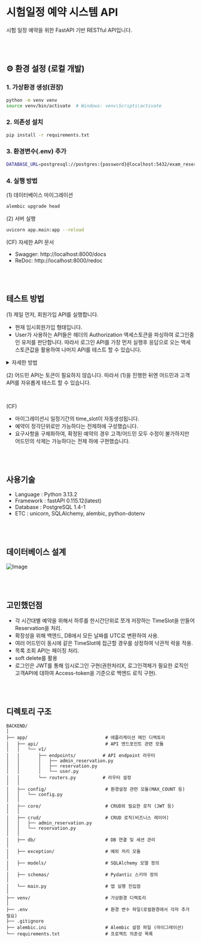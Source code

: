 # 시험일정 예약 시스템 API
시험 일정 예약을 위한 FastAPI 기반 RESTful API입니다.

</br></br>

## ⚙️ 환경 설정 (로컬 개발)

### 1. 가상환경 생성(권장)
```bash
python -m venv venv
source venv/bin/activate  # Windows: venv\Scripts\activate
```

### 2. 의존성 설치
```bash
pip install -r requirements.txt
```

### 3. 환경변수(.env) 추가
```bash
DATABASE_URL=postgresql://postgres:{password}@localhost:5432/exam_reservation  # 로컬 DB URL
```

### 4. 실행 방법
(1) 데이터베이스 마이그레이션
```bash
alembic upgrade head
```

(2) 서버 실행
```bash
uvicorn app.main:app --reload
```

(CF) 자세한 API 문서
- Swagger: http://localhost:8000/docs
- ReDoc: http://localhost:8000/redoc

</br></br>

## 테스트 방법
(1) 제일 먼저, 회원가입 API를 실행합니다.
- 현재 임시회원가입 형태입니다.
- User가 사용하는 API들은 헤더의 Authorization 액세스토큰을 파싱하여 로그인중인 유저를 판단합니다. 따라서 로그인 API를 가장 먼저 실행후 응답으로 오는 액세스토큰값을 활용하여 나머지 API를 테스트 할 수 있습니다.

<details>
  <summary>자세한 방법</summary>
  
  ![image](https://github.com/user-attachments/assets/e8cd4fdf-7129-4ed2-918d-c56f55eb8b3f)
  
  </br>
  위와같이 회원가입API 실행의 응답으로 access-token을 획득합니다.
  </br></br>

  ![Image](https://github.com/user-attachments/assets/3941af99-8ff0-4c1f-94b2-8f34cb1b8da4)
  
  </br>
  획득한 토큰값을 요청헤더에 포함하여 유저API를 사용할 수 있습니다.

</details>

(2) 어드민 API는 토큰이 필요하지 않습니다. 따라서 (1)을 진행한 뒤엔 어드민과 고객 API를 자유롭게 테스트 할 수 있습니다.

</br>

(CF)
- 마이그레이션시 일정기간의 time_slot이 자동생성됩니다.
- 예약이 정각단위로만 가능하다는 전제하에 구성했습니다.
- 요구사항을 구체화하여, 확정된 예약의 경우 고객/어드민 모두 수정이 불가하지만 어드민의 삭제는 가능하다는 전제 하에 구현했습니다.


</br></br>

## 사용기술
- Language : Python 3.13.2
- Framework : fastAPI 0.115.12(latest)
- Database : PostgreSQL 1.4-1
- ETC : unicorn, SQLAlchemy, alembic, python-dotenv

</br></br>

## 데이터베이스 설계
![Image](https://github.com/user-attachments/assets/6229808f-1bc0-439b-b23f-b831100fb169)

</br></br>

## 고민했던점
- 각 시간대별 예약을 위해서 하루를 한시간단위로 쪼개 저장하는 TimeSlot을 만들어 Reservation을 처리.
- 확장성을 위해 백엔드, DB에서 모든 날짜를 UTC로 변환하여 사용.
- 여러 어드민이 동시에 같은 TimeSlot에 접근할 경우를 상정하여 낙관적 락을 적용.
- 목록 조회 API는 페이징 처리.
- soft delete를 활용
- 로그인은 JWT를 통해 임시로그인 구현(권한처리X, 로그인객체가 필요한 로직인 고객API에 대하여 Access-token을 기준으로 백엔드 로직 구현).

</br></br>

## 디렉토리 구조
```
BACKEND/
│
├── app/                             # 애플리케이션 메인 디렉토리
│   ├── api/                         # API 엔드포인트 관련 모듈
│   │   └── v1/                      
│   │       ├── endpoints/          # API endpoint 라우터
│   │       │   ├── admin_reservation.py
│   │       │   ├── reservation.py
│   │       │   └── user.py
│   │       └── routers.py          # 라우터 설정
│   │
│   ├── config/                      # 환경설정 관련 모듈(MAX_COUNT 등)
│   │   └── config.py
│   │
│   ├── core/                        # CRUD외 필요한 로직 (JWT 등)
│   │
│   ├── crud/                        # CRUD 로직(비즈니스 레이어)
│   │   ├── admin_reservation.py
│   │   └── reservation.py
│   │
│   ├── db/                          # DB 연결 및 세션 관리
│
│   ├── exception/                   # 예외 처리 모듈
│
│   ├── models/                      # SQLAlchemy 모델 정의
│
│   ├── schemas/                     # Pydantic 스키마 정의
│
│   └── main.py                      # 앱 실행 진입점
│
├── venv/                            # 가상환경 디렉토리
│
├── .env                             # 환경 변수 파일(로컬환경에서 각자 추가 필요)
├── .gitignore                       
├── alembic.ini                      # Alembic 설정 파일 (마이그레이션)
└── requirements.txt                 # 프로젝트 의존성 목록
```




